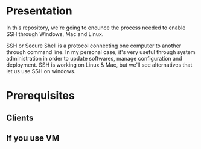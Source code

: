 # Presentation
In this repository, we're going to enounce the process needed to enable SSH through Windows, Mac and Linux.

SSH or Secure Shell is a protocol connecting one computer to another through command line. In my personal case, it's very useful through system administration in order to update softwares, manage configuration and deployment. SSH is working on Linux & Mac, but we'll see alternatives that let us use SSH on windows.

# Prerequisites

## Clients



## If you use VM